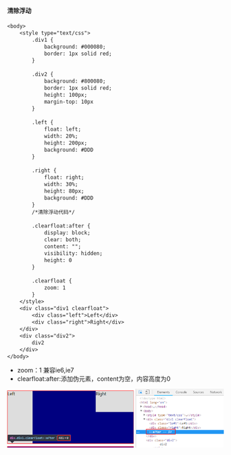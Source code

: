#### 清除浮动

```
<body>
    <style type="text/css">
        .div1 {
            background: #000080;
            border: 1px solid red;
        }
        
        .div2 {
            background: #800080;
            border: 1px solid red;
            height: 100px;
            margin-top: 10px
        }
        
        .left {
            float: left;
            width: 20%;
            height: 200px;
            background: #DDD
        }
        
        .right {
            float: right;
            width: 30%;
            height: 80px;
            background: #DDD
        }
        /*清除浮动代码*/
        
        .clearfloat:after {
            display: block;
            clear: both;
            content: "";
            visibility: hidden;
            height: 0
        }
        
        .clearfloat {
            zoom: 1
        }
    </style>
    <div class="div1 clearfloat">
        <div class="left">Left</div>
        <div class="right">Right</div>
    </div>
    <div class="div2">
        div2
    </div>
</body>
```

* zoom：1 兼容ie6,ie7
* clearfloat:after:添加伪元素，content为空，内容高度为0

![image](https://github.com/caihaihong/caihaihong.github.io/blob/master/imgs/css/8.png?raw=true)

